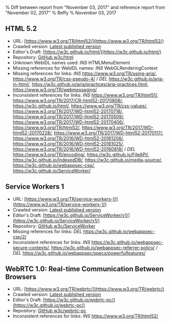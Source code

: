 % Diff between report from "November 03, 2017" and reference report from "November 02, 2017"
% Reffy
% November 03, 2017

## HTML 5.2

- URL: [https://www.w3.org/TR/html52/](https://www.w3.org/TR/html52/)
- Crawled version: [Latest published version](https://www.w3.org/TR/2017/PR-html52-20171102/)
- Editor's Draft: [https://w3c.github.io/html/](https://w3c.github.io/html/)
- Repository: [GitHub w3c/html](https://github.com/w3c/html)
- Unknown WebIDL names used: *INS* HTMLMenuElement
- Missing references for WebIDL names: *INS* WebGLRenderingContext
- Missing references for links: *INS* https://www.w3.org/TR/using-aria/, https://www.w3.org/TR/css-pseudo-4/ / *DEL* https://w3c.github.io/aria-in-html/, https://w3c.github.io/aria/practices/aria-practices.html, https://www.w3.org/TR/webmessaging/
- Inconsistent references for links: *INS* https://www.w3.org/TR/html51/, https://www.w3.org/TR/2017/CR-html52-20170808/, https://w3c.github.io/html/, https://www.w3.org/TR/css-values/, https://www.w3.org/TR/2017/WD-html52-20170718/, https://www.w3.org/TR/2017/WD-html52-20170509/, https://www.w3.org/TR/2017/WD-html52-20170406/, https://www.w3.org/TR/html52/, https://www.w3.org/TR/2017/WD-html52-20170228/, https://www.w3.org/TR/2017/WD-html52-20170117/, https://www.w3.org/TR/2016/WD-html52-20161206/, https://www.w3.org/TR/2016/WD-html52-20161025/, https://www.w3.org/TR/2016/WD-html52-20160818/ / *DEL* https://www.w3.org/TR/encoding/, https://w3c.github.io/FileAPI/, https://w3c.github.io/IndexedDB/, https://w3c.github.io/media-source/, https://w3c.github.io/webappsec-csp/, https://w3c.github.io/ServiceWorker/


## Service Workers 1

- URL: [https://www.w3.org/TR/service-workers-1/](https://www.w3.org/TR/service-workers-1/)
- Crawled version: [Latest published version](https://www.w3.org/TR/2017/WD-service-workers-1-20171102/)
- Editor's Draft: [https://w3c.github.io/ServiceWorker/v1/](https://w3c.github.io/ServiceWorker/v1/)
- Repository: [GitHub w3c/ServiceWorker](https://github.com/w3c/ServiceWorker)
- Missing references for links: *DEL* https://w3c.github.io/webappsec-csp/2/
- Inconsistent references for links: *INS* https://w3c.github.io/webappsec-secure-contexts/, https://w3c.github.io/webappsec-referrer-policy/ / *DEL* https://w3c.github.io/webappsec/specs/powerfulfeatures/


## WebRTC 1.0: Real-time Communication Between Browsers

- URL: [https://www.w3.org/TR/webrtc/](https://www.w3.org/TR/webrtc/)
- Crawled version: [Latest published version](https://www.w3.org/TR/2017/CR-webrtc-20171102/)
- Editor's Draft: [https://w3c.github.io/webrtc-pc/](https://w3c.github.io/webrtc-pc/)
- Repository: [GitHub w3c/webrtc-pc](https://github.com/w3c/webrtc-pc)
- Inconsistent references for links: *INS* https://www.w3.org/TR/html52/


